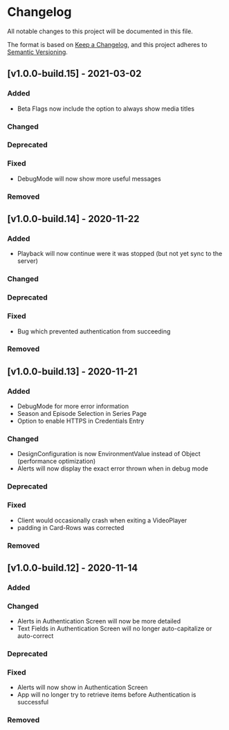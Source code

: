 # Changelog
All notable changes to this project will be documented in this file.

The format is based on [Keep a Changelog](https://keepachangelog.com/en/1.0.0/),
and this project adheres to [Semantic Versioning](https://semver.org/spec/v2.0.0.html).

## [v1.0.0-build.15] - 2021-03-02
### Added
- Beta Flags now include the option to always show media titles
### Changed
### Deprecated
### Fixed
- DebugMode will now show more useful messages
### Removed

## [v1.0.0-build.14] - 2020-11-22
### Added
- Playback will now continue were it was stopped (but not yet sync to the server)
### Changed
### Deprecated
### Fixed
- Bug which prevented authentication from succeeding
### Removed

## [v1.0.0-build.13] - 2020-11-21
### Added
- DebugMode for more error information
- Season and Episode Selection in Series Page
- Option to enable HTTPS in Credentials Entry
### Changed
- DesignConfiguration is now EnvironmentValue instead of Object (performance optimization)
- Alerts will now display the exact error thrown when in debug mode
### Deprecated
### Fixed
- Client would occasionally crash when exiting a VideoPlayer
- padding in Card-Rows was corrected
### Removed


## [v1.0.0-build.12] - 2020-11-14
### Added
### Changed
- Alerts in Authentication Screen will now be more detailed
- Text Fields in Authentication Screen will no longer auto-capitalize or auto-correct
### Deprecated
### Fixed
- Alerts will now show in Authentication Screen
- App will no longer try to retrieve items before Authentication is successful
### Removed
